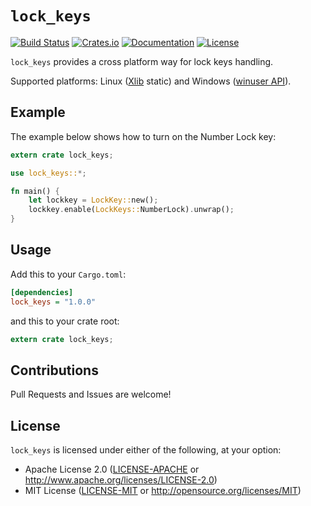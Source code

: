# `lock_keys`

[![Build Status][travis-badge]][travis-url]
[![Crates.io][crates-badge]][crates-url]
[![Documentation][docs-badge]][docs-url]
[![License][license-badge]][license-url]

[travis-badge]: https://travis-ci.org/risoflora/lock_keys.svg
[travis-url]: https://travis-ci.org/risoflora/lock_keys
[crates-badge]: https://img.shields.io/crates/v/lock_keys.svg
[crates-url]: https://crates.io/crates/lock_keys
[docs-badge]: https://docs.rs/lock_keys/badge.svg
[docs-url]: https://docs.rs/lock_keys
[license-badge]: https://img.shields.io/crates/l/lock_keys.svg
[license-url]: https://github.com/risoflora/lock_keys#license

`lock_keys` provides a cross platform way for lock keys handling.

Supported platforms: Linux ([Xlib](https://en.wikipedia.org/wiki/Xlib) static) and Windows ([winuser API](https://docs.microsoft.com/en-us/windows/win32/api/winuser)).

## Example

The example below shows how to turn on the Number Lock key:

```rust
extern crate lock_keys;

use lock_keys::*;

fn main() {
    let lockkey = LockKey::new();
    lockkey.enable(LockKeys::NumberLock).unwrap();
}
```

## Usage

Add this to your `Cargo.toml`:

```ini
[dependencies]
lock_keys = "1.0.0"
```

and this to your crate root:

```rust
extern crate lock_keys;
```

## Contributions

Pull Requests and Issues are welcome!

## License

`lock_keys` is licensed under either of the following, at your option:

- Apache License 2.0 ([LICENSE-APACHE](LICENSE-APACHE) or http://www.apache.org/licenses/LICENSE-2.0)
- MIT License ([LICENSE-MIT](LICENSE-MIT) or http://opensource.org/licenses/MIT)
